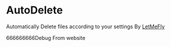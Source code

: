 # AutoDelete

Automatically Delete files according to your settings By [LetMeFly](https://letmefly.xyz)

666666666Debug From website

